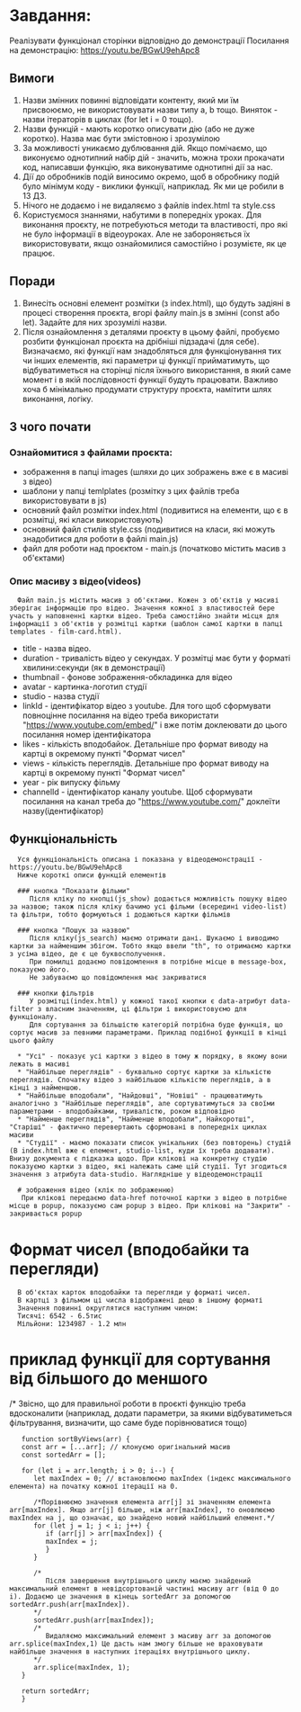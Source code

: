# Завдання:
   Реалізувати функціонал сторінки відповідно до демонстрації
   Посилання на демонстрацію: https://youtu.be/BGwU9ehApc8

## Вимоги
   1. Назви змінних повинні відповідати контенту, який ми їм присвоюємо, не використовувати назви типу a, b тощо. Виняток - назви ітераторів в циклах (for let i = 0 тощо).
   2. Назви функцій - мають коротко описувати дію (або не дуже коротко). Назва має бути змістовною і зрозумілою
   3. За можливості уникаємо дублювання дій. Якщо помічаємо, що виконуємо однотипний набір дій - значить, можна трохи прокачати код, написавши функцію, яка виконуватиме однотипні дії за нас.
   4. Дії до обробників подій виносимо окремо, щоб в обробнику подій було мінімум коду - виклики функції, наприклад. Як ми це робили в 13 ДЗ.
   5. Нічого не додаємо і не видаляємо з файлів index.html та style.css
   6. Користуємося знаннями, набутими в попередніх уроках. Для виконання проєкту, не потребуються методи та властивості, про які не було інформації в відеоуроках. Але не забороняється їх використовувати, якщо ознайомилися самостійно і розумієте, як це працює.  

## Поради
   1. Винесіть основні елемент розмітки (з index.html), що будуть задіяні в процесі створення проєкта, вгорі файлу main.js в змінні (const або let). Задайте для них зрозумілі назви. 
   2. Після ознайомлення з деталями проєкту в цьому файлі, пробуємо розбити функціонал проєкта на дрібніші підзадачі (для себе). Визначаємо, які функції нам знадобляться для функціонування тих чи інших елементів, які параметри ці функції прийматимуть, що відбуватиметься на сторінці після їхнього використання, в який саме момент і в якій послідовності функції будуть працювати. 
   Важливо хоча б мінімально продумати структуру проєкта, намітити шлях виконання, логіку.

## З чого почати
   ### Ознайомитися з файлами проєкта:
   - зображення в папці images (шляхи до цих зображень вже є в масиві з відео)
   - шаблони у папці temlplates (розмітку з цих файлів треба використовувати в js)
   - основний файл розмітки index.html (подивитися на елементи, що є в розмітці, які класи використовують)
   - основний файл стилів style.css (подивитися на класи, які можуть знадобитися для роботи в файлі main.js)
   - файл для роботи над проєктом - main.js (початково містить масив з об'єктами)

   ### Опис масиву з відео(videos)
      Файл main.js містить масив з об'єктами. Кожен з об'єктів у масиві зберігає інформацію про відео. Значення кожної з властивостей бере участь у наповненні картки відео. Треба самостійно знайти місця для інформації з об'єктів у розмітці картки (шаблон самої картки в папці templates - film-card.html). 

   * title - назва відео. 
   * duration - тривалість відео у секундах. У розмітці має бути у форматі хвилини:секунди (як в демонстрації)
   * thumbnail - фонове зображення-обкладинка для відео 
   * avatar - картинка-логотип студії 
   * studio - назва студії
   * linkId - ідентифікатор відео з youtube. Для того щоб сформувати повноцінне посилання на відео треба використати "https://www.youtube.com/embed/" і вже потім доклеювати до цього посилання номер ідентифікатора 
   * likes - кількість вподобайок. Детальніше про формат виводу на картці в окремому пункті "Формат чисел"
   * views - кількість переглядів. Детальніше про формат виводу на картці в окремому пункті "Формат чисел"
   * year - рік випуску фільму
   * channelId - ідентифікатор каналу youtube. Щоб сформувати посилання на канал треба до "https://www.youtube.com/" доклеїти назву(ідентифікатор)

   ## Функціональність
      Уся функціональність описана і показана у відеодемонстрації - https://youtu.be/BGwU9ehApc8
      Нижче короткі описи функцій елементів

      ### кнопка "Показати фільми"
         Після кліку по кнопці(js_show) додається можливість пошуку відео за назвою; також після кліку бачимо усі фільми (всередині video-list) та фільтри, тобто формуються і додаються картки фільмів
      
      ### кнопка "Пошук за назвою" 
         Після кліку(js_search) маємо отримати дані. Шукаємо і виводимо картки за найменшим збігом. Тобто якщо ввели "th", то отримаємо картки з усіма відео, де є це буквосполучення.
         При помилці додаємо повідомлення в потрібне місце в message-box, показуємо його.
         Не забуваємо що повідомлення має закриватися

      ### кнопки фільтрів
         У розмітці(index.html) у кожної такої кнопки є data-атрибут data-filter з власним значенням, ці фільтри і використовуємо для функціоналу. 
         Для сортування за більшістю категорій потрібна буде функція, що сортує масив за певними параметрами. Приклад подібної функції в кінці цього файлу

      * "Усі" - показує усі картки з відео в тому ж порядку, в якому вони лежать в масиві
      * "Найбільше переглядів" - буквально сортує картки за кількістю переглядів. Спочатку відео з найбільшою кількістю переглядів, а в кінці з найменшою.
      * "Найбільше вподобали", "Найдовші", "Новіші" - працюватимуть аналогічно з "Найбільше переглядів", але сортуватимуться за своїми параметрами - вподобайками, тривалістю, роком відповідно
      * "Найменше переглядів", "Найменше вподобали", Найкоротші", "Старіші" - фактично перевертають сформовані в попередніх циклах масиви
      * "Студії" - маємо показати список унікальних (без повторень) студій (В index.html вже є елемент, studio-list, куди їх треба додавати). Внизу документа є підказка щодо. При клікові на конкретну студію показуємо картки з відео, які належать саме цій студії. Тут згодиться значення з атрибута data-studio. Наглядніше у відеодемонстрації

      # зображення відео (клік по зображенню)
       При клікові передаємо data-href поточної картки з відео в потрібне місце в popup, показуємо сам popup з відео. При клікові на "Закрити" - закривається popup 
      

   # Формат чисел (вподобайки та перегляди) 
      В об'єктах карток вподобайки та перегляди у форматі чисел. 
      В картці з фільмом ці числа відображені дещо в іншому форматі
      Значення повинні округлятися наступним чином:
      Тисячі: 6542 - 6.5тис
      Мільйони: 1234987 - 1.2 млн

   # приклад функції для сортування від більшого до меншого
   /* 
   Звісно, що для правильної роботи в проєкті функцію треба вдосконалити (наприклад, додати параметри, за якими відбуватиметься фільтрування, визначити, що саме буде порівнюватися тощо)
   ```
      function sortByViews(arr) {
      const arr = [...arr]; // клонуємо оригінальний масив
      const sortedArr = [];

      for (let i = arr.length; i > 0; i--) {
         let maxIndex = 0; // встановлюємо maxIndex (індекс максимального елемента) на початку кожної ітерації на 0.

         /*Порівнюємо значення елемента arr[j] зі значенням елемента arr[maxIndex]. Якщо arr[j] більше, ніж arr[maxIndex], то оновлюємо maxIndex на j, що означає, що знайдено новий найбільший елемент.*/
         for (let j = 1; j < i; j++) {
            if (arr[j] > arr[maxIndex]) {
            maxIndex = j;
            }
         }

         /*
            Після завершення внутрішнього циклу маємо знайдений максимальний елемент в невідсортованій частині масиву arr (від 0 до i). Додаємо це значення в кінець sortedArr за допомогою sortedArr.push(arr[maxIndex]).
         */
         sortedArr.push(arr[maxIndex]);
         /*
            Видаляємо максимальний елемент з масиву arr за допомогою arr.splice(maxIndex,1) Це дасть нам змогу більше не враховувати найбільше значення в наступних ітераціях внутрішнього циклу.
         */
         arr.splice(maxIndex, 1);
      }

      return sortedArr;
      }
   ```